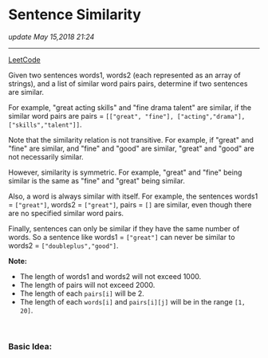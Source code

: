 # Sentence Similarity
_update May 15,2018 21:24_

---
[LeetCode](https://leetcode.com/problems/sentence-similarity/description/)

Given two sentences words1, words2 (each represented as an array of strings), and a list of similar word pairs pairs, determine if two sentences are similar.

For example, "great acting skills" and "fine drama talent" are similar, if the similar word pairs are pairs = `[["great", "fine"], ["acting","drama"], ["skills","talent"]]`.

Note that the similarity relation is not transitive. For example, if "great" and "fine" are similar, and "fine" and "good" are similar, "great" and "good" are not necessarily similar.

However, similarity is symmetric. For example, "great" and "fine" being similar is the same as "fine" and "great" being similar.

Also, a word is always similar with itself. For example, the sentences words1 = `["great"]`, words2 = `["great"]`, pairs = `[]` are similar, even though there are no specified similar word pairs.

Finally, sentences can only be similar if they have the same number of words. So a sentence like words1 = `["great"]` can never be similar to words2 = `["doubleplus","good"]`.

**Note:**
* The length of words1 and words2 will not exceed 1000.
* The length of pairs will not exceed 2000.
* The length of each `pairs[i]` will be 2.
* The length of each `words[i]` and `pairs[i][j]` will be in the range `[1, 20]`.

<br>

### Basic Idea:
